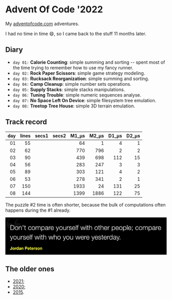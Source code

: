 # Advent Of Code '2022

My [adventofcode.com](https://adventofcode.com) adventures.<br />

I had no time in time 😄, so I came back to the stuff 11 months later.

## Diary

* `day 01:` **Calorie Counting**: simple summing and sorting -- spent most of the time trying to remember how to use my fancy runner.
* `day 02:` **Rock Paper Scissors**: simple game strategy modeling.
* `day 03:` **Rucksack Reorganization**: simple summing and sorting.
* `day 04:` **Camp Cleanup**: simple number sets operations.
* `day 05:` **Supply Stacks**: simple stacks manipulations.
* `day 06:` **Tuning Trouble**: simple numeric sequences analyse.
* `day 07:` **No Space Left On Device**: simple filesystem tree emulation.
* `day 08:` **Treetop Tree House**: simple 3D terrain emulation.

## Track record

| day|lines|secs1|secs2|M1_µs|M2_µs|D1_µs|D2_µs|
|---:|---:|---:|---:|---:|---:|---:|---:|
|01|55| | |64|1|4|1|
|02|62| | |770|796|2|2|
|03|90| | |439|698|112|15|
|04|56| | |283|247|3|3|
|05|89| | |303|121|4|2|
|06|53| | |278|341|2|1|
|07|150| | |1933|24|131|25|
|08|144| | |1399|1886|122|75|

The puzzle #2 time is often shorter, because the bulk of computations often happens during the #1 already.

![](quote.png)

## The older ones
* [2021](https://github.com/valango/adventOfCode_2021);
* [2020](https://github.com/valango/adventOfCode);
* [2015](https://github.com/valango/AdventOfCode_2015).
